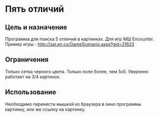 # Пять отличий
## Цель и назначение
Программа для поиска 5 отличий в картинках. Для игр МШ Encounter. Пример игры - http://sar.en.cx/GameScenario.aspx?gid=21623
## Ограничения
Только сетка черного цвета. Только поле более, чем 5х5. Уверенно работает на 3/4 картинок.
## Использование
Необходимо перенести мышкой из браузера в окно программы картинку, или же ссылку на картинку.
